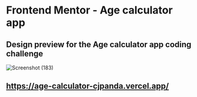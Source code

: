 # Frontend Mentor - Age calculator app

## Design preview for the Age calculator app coding challenge
![Screenshot (183)](https://github.com/cjpanda/Age-Calculator/assets/107156444/090bedcc-78db-430b-9e7c-e9095a78d79d)

## https://age-calculator-cjpanda.vercel.app/
